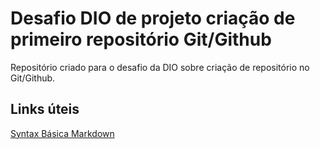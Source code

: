 # Desafio DIO de projeto criação de primeiro repositório Git/Github
Repositório criado para o desafio da DIO sobre criação de repositório no Git/Github.

## Links úteis
[Syntax Básica Markdown](https://www.markdownguide.org/basic-syntax/)
